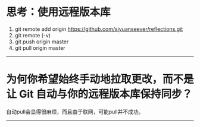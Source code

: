 # 思考：使用远程版本库

1. git remote add origin https://github.com/siyuanseever/reflections.git
2. git remote (-v)
3. git push origin master
4. git pull origin master

---

# 为何你希望始终手动地拉取更改，而不是让 Git 自动与你的远程版本库保持同步？

自动pull会显得很麻烦，而且由于联网，可能pull并不成功。

---
